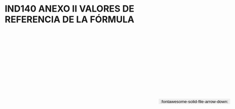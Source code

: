 
# IND140 ANEXO II VALORES DE REFERENCIA DE LA FÓRMULA

<a href='../IND140 ANEXO II VALORES DE REFERENCIA DE LA FÓRMULA.pdf' download>
<button class='md-button -primary' 
id='download-btn' style="position: fixed; top: 10%; right: 20px; 
        transform: translateY(-50%); z-index: 1000;  border: none; ">
:fontawesome-solid-file-arrow-down: 
</button>
</a>

<div 
    id='../IND140 ANEXO II VALORES DE REFERENCIA DE LA FÓRMULA.pdf' 
    data-pdf-url='../IND140 ANEXO II VALORES DE REFERENCIA DE LA FÓRMULA.pdf'
    style=' width: 100%; height: auto;overflow: auto;'>
</div>

